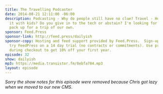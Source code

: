 ```yaml
---
title: The Travelling Podcaster
date: 2014-08-21 12:11:00 -06:00
description: Podcasting - Why do people still have no clue? Travel - How do you do
  it with kids? Do you give in to the tech or abstain? I'm looking for tips as we
  pack up for a trip of our own.
sponsor: Feed.Press
sponsor-link: http://feed.press/dailyish
sponsor-copy: Hosting and feed support provided by Feed.Press.  Sign-up today and
  try FeedPress on a 14 day trial (no contracts or commitments). Use promo code "dailyish"
  during checkout to get 10% off your first year.
episode: 32
show: dailyish
mp3: https://media.transistor.fm/8ebfa784.mp3
layout: episode
---
```


<em>Sorry the show notes for this episode were removed because Chris got lazy when we moved to our new CMS</em>.
